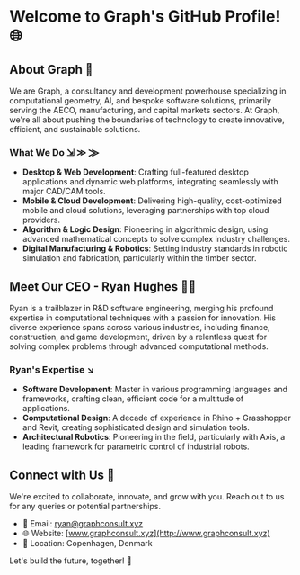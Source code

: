 # Welcome to Graph's GitHub Profile! 🌐

## About Graph 🚀

We are Graph, a consultancy and development powerhouse specializing in computational geometry, AI, and bespoke software solutions, primarily serving the AECO, manufacturing, and capital markets sectors. At Graph, we're all about pushing the boundaries of technology to create innovative, efficient, and sustainable solutions.

### What We Do ⇲ ≫ ⨠

- **Desktop & Web Development**: Crafting full-featured desktop applications and dynamic web platforms, integrating seamlessly with major CAD/CAM tools.
- **Mobile & Cloud Development**: Delivering high-quality, cost-optimized mobile and cloud solutions, leveraging partnerships with top cloud providers.
- **Algorithm & Logic Design**: Pioneering in algorithmic design, using advanced mathematical concepts to solve complex industry challenges.
- **Digital Manufacturing & Robotics**: Setting industry standards in robotic simulation and fabrication, particularly within the timber sector.

## Meet Our CEO - Ryan Hughes 👨‍💼

Ryan is a trailblazer in R&D software engineering, merging his profound expertise in computational techniques with a passion for innovation. His diverse experience spans across various industries, including finance, construction, and game development, driven by a relentless quest for solving complex problems through advanced computational methods.

### Ryan's Expertise ↘

- **Software Development**: Master in various programming languages and frameworks, crafting clean, efficient code for a multitude of applications.
- **Computational Design**: A decade of experience in Rhino + Grasshopper and Revit, creating sophisticated design and simulation tools.
- **Architectural Robotics**: Pioneering in the field, particularly with Axis, a leading framework for parametric control of industrial robots.

## Connect with Us 🤝

We're excited to collaborate, innovate, and grow with you. Reach out to us for any queries or potential partnerships.

- 📧 Email: [ryan@graphconsult.xyz](mailto:ryan@graphconsult.xyz)
- 🌐 Website: [www.graphconsult.xyz](http://www.graphconsult.xyz)
- 📍 Location: Copenhagen, Denmark

Let's build the future, together! 🌟
